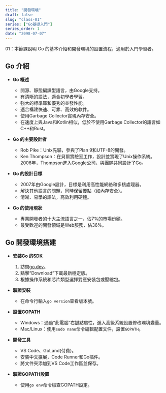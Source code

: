 ```yaml
---
title: "開發環境"
draft: false
slug: "class-01"
series: ["Go基礎入門"]
series_order: 1
date: "2098-07-07"
---
```

01：本節課說明 Go 的基本介紹和開發環境的設置流程，適用於入門學習者。

## Go 介紹
- **Go 概述**
  - 開源、靜態編譯型語言，由Google支持。
  - 有清晰的語法，適合初學者學習。
  - 強大的標準庫和優秀的並發性能。
  - 適合構建快速、可靠、高效的軟件。
  - 使用Garbage Collector實現內存安全。
  - 在速度上與Java和Kotlin相似，低於不使用Garbage Collector的語言如C++和Rust。

- **Go 的主要設計者**
  - Rob Pike：Unix先驅，參與了Plan 9和UTF-8的開發。
  - Ken Thompson：在貝爾實驗室工作，設計並實現了Unix操作系統。2006年，Thompson進入Google公司，與團隊共同設計了Go。

- **Go 的設計目標**
  - 2007年由Google設計，目標是利用高性能網絡和多核處理器。
  - 解決其他語言的問題，同時保留優點（如內存安全）。
  - 清晰、易學的語法，高效利用硬體。

- **Go 的使用現狀**
  - 專業開發者的十大主流語言之一，佔7%的市場份額。
  - 最受歡迎的開發領域是Web服務，佔36%。

## Go 開發環境搭建
- **安裝Go 的SDK**
  1. 訪問[go.dev](https://go.dev/)。
  2. 點擊“Download”下載最新穩定版。
  3. 根據操作系統和芯片類型選擇對應安裝包或壓縮包。

- **驗證安裝**
  - 在命令行輸入`go version`查看版本號。

- **設置GOPATH**
  - Windows：通過“此電腦”右鍵點屬性，進入高級系統設置修改環境變量。
  - Mac/Linux：使用`sudo nano`命令編輯配置文件，設置`GOPATH`。

- **開發工具**
  - VS Code、GoLand(付費)。
  - 安裝中文擴展，Code Runner和Go插件。
  - 將文件夾添加到VS Code工作區並保存。

- **驗證GOPATH設置**
  - 使用`go env`命令檢查GOPATH設定。
